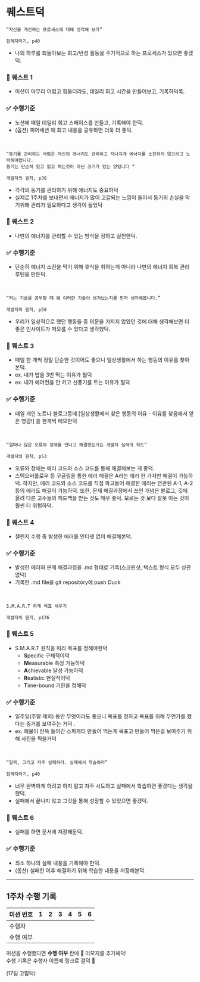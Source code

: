 # 퀘스트덕

```
“자신을 개선하는 프로세스에 대해 생각해 보라”

함께자라기, p40
```

- 나의 하루를 되돌아보는 회고/반성 활동을 주기적으로 하는 프로세스가 있으면 좋겠덕.

### 🐤 퀘스트 1

- 미션이 아무리 어렵고 힘들더라도, 데일리 회고 시간을 만들어보고, 기록하덕록.

### ✅ 수행기준

- 노션에 매일 데일리 회고 스페이스를 만들고, 기록해야 한덕.
- (옵션) 피어세션 때 회고 내용을 공유하면 더욱 더 좋덕.

<br />

```
“동기를 관리하는 사람은 자신의 에너지도 관리하고 지나치게 에너지를 소진하지 않으려고 노력해야합니다.
동기는 단순히 있고 없고 하는것이 아닌 크기가 있는 양입니다 “

개발자의 원칙, p38
```

- 각각의 동기를 관리하기 위해 에너지도 중요하덕
- 실제로 1주차를 보내면서 에너지가 많이 고갈되는 느낌이 들어서 동기의 손실을 막기위해 관리가 필요하다고 생각이 들었덕

### 🐤 퀘스트 2

- 나만의 에너지를 관리할 수 있는 방식을 정하고 실천한덕.

### ✅ 수행기준

- 단순히 에너지 소진을 막기 위해 휴식을 취하는게 아니라 나만의 에너지 회복 관리 루틴을 만든덕.

<br />

```
“저는 기술을 공부할 때 왜 이러한 기술이 생겨났는지를 먼저 생각해봅니다.”

개발자의 원칙, p58
```

- 우리가 일상적으로 했던 행동들 중 의문을 가지지 않았던 것에 대해 생각해보면 더 좋은 인사이트가 떠오를 수 있다고 생각했덕.

### 🐤 퀘스트 3

- 매일 한 개씩 정말 단순한 것이어도 좋으니 일상생활에서 하는 행동의 이유를 찾아본덕.
- ex. 내가 밥을 3번 먹는 이유가 뭘덕
- ex. 내가 에어컨을 안 키고 선풍기를 트는 이유가 뭘덕

### ✅ 수행기준

- 매일 개인 노트나 블로그등에 [일상생활에서 찾은 행동의 이유 - 이유를 찾음에서 얻은 영감!] 을 한개씩 메모한덕

<br />

```
“얼마나 많은 오류와 장애를 만나고 해결했는가는 개발자 실력의 척도”

개발자의 원칙, p53
```

- 오류와 장애는 에러 코드와 소스 코드를 통해 해결해보는 게 좋덕.
- 스택오버플로우 등 구글링을 통한 에러 해결은 A라는 에러 한 가지만 해결이 가능하덕. 하지만, 에러 코드와 소스 코드를 직접 파고들어 해결한 에러는 연관된 A-1, A-2 등의 에러도 해결이 가능하덕. 또한, 문제 해결과정에서 쓰인 개념은 블로그, 깃에 올려 다른 고수들의 피드백을 받는 것도 매우 좋덕. 모르는 것 보다 잘못 아는 것이 훨씬 더 위험하덕.

### 🐤 퀘스트 4

- 챌린지 수행 중 발생한 에러를 인터넷 없이 해결해본덕.

### ✅ 수행기준

- 발생한 에러와 문제 해결과정을 .md 형태로 기록(스크린샷, 텍스트 형식 모두 상관 없덕)
- 기록한 .md file을 git repository에 push Duck

<br />

```
S.M.A.R.T 하게 목표 세우기

개발자의 원칙, p176
```

### 🐤 퀘스트 5

- S.M.A.R.T 원칙을 따라 목표를 정해야한덕
  - **S**pecific 구체적이덕
  - **M**easurable 측정 가능하덕
  - **A**chievable 달성 가능하덕
  - **R**ealistic 현실적이덕
  - **T**ime-bound 기한을 정해덕

### ✅ 수행기준

- 일주일(주말 제외) 동안 무엇이라도 좋으니 목표를 정하고 목표를 위해 무언가를 했다는 증거를 보여주는 거덕 .
- ex. 해물이 잔뜩 들어간 스파게티 만들어 먹는게 목표고 만들어 먹은걸 보여주기 위해 사진을 찍을거덕

<br />

```
“일찍, 그리고 자주 실패하라. 실패에서 학습하라”

함께자라기, p40
```

- 너무 완벽하게 하려고 하지 말고 자주 시도하고 실패에서 학습하면 좋겠다는 생각을 했덕.
- 실패에서 끝나지 않고 그것을 통해 성장할 수 있었으면 좋겠덕.

### 🐤 퀘스트 6

- 실패를 하면 문서에 저장해둔덕.

### ✅ 수행기준

- 최소 하나의 실패 내용을 기록해야 한덕.
- (옵션) 실패한 이후 해결하기 위해 학습한 내용을 저장해본덕.

---

## 1주차 수행 기록

| 미션 번호 | 1   | 2   | 3   | 4   | 5   | 6   |
| --------- | --- | --- | --- | --- | --- | --- |
| 수행자    |     |     |     |     |     |     |
| 수행 여부 |     |     |     |     |     |     |

미션을 수행했다면 **수행 여부** 칸에 🐤 이모지를 추가해덕!  
수행 기록은 수행자 이름에 링크로 걸덕 🔗

(17팀 고맙덕)
